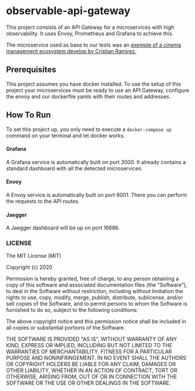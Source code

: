 # observable-api-gateway

This project consists of an API Gateway for a microservices with high observability. It uses Envoy, Prometheus and Grafana to achieve this.

The microservice used as base to our tests was an [exemple of a cinema management ecosystem develop by Cristian Ramirez.](https://github.com/Crizstian/cinema-microservice)

## Prerequisites

This project assumes you have docker installed. To use the setup of this project your microservices must be ready to use an API Gateway, configure the envoy and our dockerfile yamls with their routes and addresses.

## How To Run
To set this project up, you only need to execute a `docker-compose up` command on your terminal and let docker works.

#### Grafana
A Grafana service is automatically built on port 3000. It already contains a standard dashboard with all the detected microservices.

#### Envoy
A Envoy service is automatically built on port 8001. There you can perform the requests to the API routes.

#### Jaegger
A Jaegger dashboard will be up on port 16686.


### LICENSE
The MIT License (MIT)

Copyright (c) 2020 

Permission is hereby granted, free of charge, to any person obtaining a copy of this software and associated documentation files (the "Software"), to deal in the Software without restriction, including without limitation the rights to use, copy, modify, merge, publish, distribute, sublicense, and/or sell copies of the Software, and to permit persons to whom the Software is furnished to do so, subject to the following conditions:

The above copyright notice and this permission notice shall be included in all copies or substantial portions of the Software.

THE SOFTWARE IS PROVIDED "AS IS", WITHOUT WARRANTY OF ANY KIND, EXPRESS OR IMPLIED, INCLUDING BUT NOT LIMITED TO THE WARRANTIES OF MERCHANTABILITY, FITNESS FOR A PARTICULAR PURPOSE AND NONINFRINGEMENT. IN NO EVENT SHALL THE AUTHORS OR COPYRIGHT HOLDERS BE LIABLE FOR ANY CLAIM, DAMAGES OR OTHER LIABILITY, WHETHER IN AN ACTION OF CONTRACT, TORT OR OTHERWISE, ARISING FROM, OUT OF OR IN CONNECTION WITH THE SOFTWARE OR THE USE OR OTHER DEALINGS IN THE SOFTWARE.
